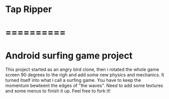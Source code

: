 # Tap Ripper
# ==========

# Android surfing game project 

This project started as an angry bird clone, then i rotated the whole game screen 90 degrees to the righ and add some new physics 
and mechanics. It turned itself into what i call a surfing game. You have to keep the momentum bewteent the edges of "the waves".
Need to add some textures and some menus to finish it up. Feel free to fork it!

